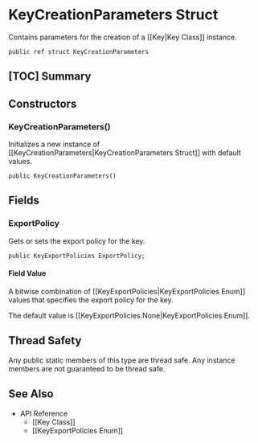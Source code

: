 # KeyCreationParameters Struct

Contains parameters for the creation of a [[Key|Key Class]] instance.

    public ref struct KeyCreationParameters


## [TOC] Summary


## Constructors


### KeyCreationParameters()

Initializes a new instance of [[KeyCreationParameters|KeyCreationParameters
Struct]] with default values.

    public KeyCreationParameters()


## Fields


### ExportPolicy

Gets or sets the export policy for the key.

    public KeyExportPolicies ExportPolicy;

#### Field Value

A bitwise combination of [[KeyExportPolicies|KeyExportPolicies Enum]] values
that specifies the export policy for the key.

The default value is [[KeyExportPolicies.None|KeyExportPolicies Enum]].


## Thread Safety

Any public static members of this type are thread safe. Any instance members are
not guaranteed to be thread safe.


## See Also

* API Reference
    * [[Key Class]]
    * [[KeyExportPolicies Enum]]
